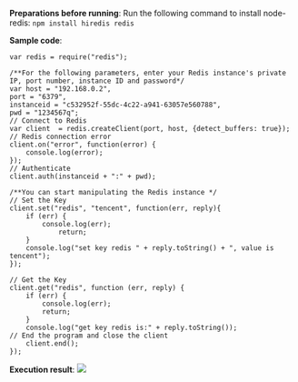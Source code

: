 ﻿**Preparations before running**:
Run the following command to install node-redis:
`npm install hiredis redis`

**Sample code**:

```
var redis = require("redis");

/**For the following parameters, enter your Redis instance's private IP, port number, instance ID and password*/
var host = "192.168.0.2",
port = "6379",
instanceid = "c532952f-55dc-4c22-a941-63057e560788",
pwd = "1234567q";
// Connect to Redis
var client  = redis.createClient(port, host, {detect_buffers: true});
// Redis connection error
client.on("error", function(error) {
    console.log(error);
});
// Authenticate
client.auth(instanceid + ":" + pwd);

/**You can start manipulating the Redis instance */
// Set the Key
client.set("redis", "tencent", function(err, reply){
    if (err) {
        console.log(err);  
            return;  
    }
    console.log("set key redis " + reply.toString() + ", value is tencent");  
});

// Get the Key
client.get("redis", function (err, reply) {
    if (err) {
        console.log(err);  
        return;  
    }
    console.log("get key redis is:" + reply.toString());
// End the program and close the client
    client.end();
});
```

**Execution result**:
![](//qzonestyle.gtimg.cn/qzone/vas/opensns/res/img/NodeJS-1.jpg)

